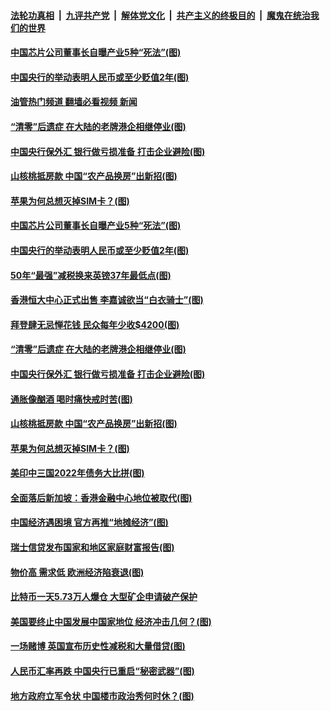 ####  [法轮功真相](../../../../basic/blob/master/README.md?t=09271301) &nbsp;|&nbsp; [九评共产党](../../../../9ping.md/blob/master/README.md?t=09271301) &nbsp;|&nbsp; [解体党文化](../../../../jtdwh.md/blob/master/README.md?t=09271301)  &nbsp;|&nbsp; [共产主义的终极目的](../../../../gczydzjmd.md/blob/master/README.md?t=09271301) &nbsp;|&nbsp; [魔鬼在统治我们的世界](../../../../mgztzwmdsj.md/blob/master/README.md?t=09271301) 

#### [中国芯片公司董事长自曝产业5种“死法”(图)](../pages/p5/1017640.md?t=09271301) 

#### [中国央行的举动表明人民币或至少贬值2年(图)](../pages/p5/1017632.md?t=09271301) 

#### [油管热门频道 翻墙必看视频 新闻](http://136.244.67.144:81/youtube.html?09271301)

#### [“清零”后遗症 在大陆的老牌港企相继停业(图)](../pages/p5/1017621.md?t=09271301) 

#### [中国央行保外汇 银行做亏损准备 打击企业避险(图)](../pages/p5/1017613.md?t=09271301) 

#### [山核桃抵房款 中国“农产品换房”出新招(图)](../pages/p5/1017498.md?t=09271301) 

#### [苹果为何总想灭掉SIM卡？(图)](../pages/p5/1017564.md?t=09271301) 

#### [中国芯片公司董事长自曝产业5种“死法”(图)](../pages/p5/1017640.md?t=09271301) 

#### [中国央行的举动表明人民币或至少贬值2年(图)](../pages/p5/1017632.md?t=09271301) 

#### [50年“最强”减税换来英镑37年最低点(图)](../pages/p5/1017661.md?t=09271301) 

#### [香港恒大中心正式出售 李嘉诚欲当“白衣骑士”(图)](../pages/p5/1017659.md?t=09271301) 

#### [拜登肆无忌惮花钱 民众每年少收$4200(图)](../pages/p5/1017657.md?t=09271301) 

#### [“清零”后遗症 在大陆的老牌港企相继停业(图)](../pages/p5/1017621.md?t=09271301) 

#### [中国央行保外汇 银行做亏损准备 打击企业避险(图)](../pages/p5/1017613.md?t=09271301) 

#### [通胀像酗酒 喝时痛快戒时苦(图)](../pages/p5/1017497.md?t=09271301) 

#### [山核桃抵房款 中国“农产品换房”出新招(图)](../pages/p5/1017498.md?t=09271301) 

#### [苹果为何总想灭掉SIM卡？(图)](../pages/p5/1017564.md?t=09271301) 

#### [美印中三国2022年债务大比拼(图)](../pages/p5/1017563.md?t=09271301) 

#### [全面落后新加坡：香港金融中心地位被取代(图)](../pages/p5/1017557.md?t=09271301) 

#### [中国经济遇困境 官方再推“地摊经济”(图)](../pages/p5/1017479.md?t=09271301) 

#### [瑞士信贷发布国家和地区家庭财富报告(图)](../pages/p5/1017483.md?t=09271301) 

#### [物价高 需求低 欧洲经济陷衰退(图)](../pages/p5/1017499.md?t=09271301) 

#### [比特币一天5.73万人爆仓 大型矿企申请破产保护](../pages/p5/1017486.md?t=09271301) 

#### [美国要终止中国发展中国家地位 经济冲击几何？(图)](../pages/p5/1017473.md?t=09271301) 

#### [一场赌博 英国宣布历史性减税和大量借贷(图)](../pages/p5/1017426.md?t=09271301) 

#### [人民币汇率再跌 中国央行已重启“秘密武器”(图)](../pages/p5/1017404.md?t=09271301) 

#### [地方政府立军令状 中国楼市政治秀何时休？(图)](../pages/p5/1017394.md?t=09271301) 

<img src='http://gfw-breaker.win/goodnews/indexes/p5.md' width='0px' height='0px'/>
